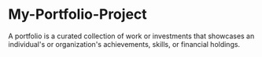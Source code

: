 # My-Portfolio-Project
A portfolio is a curated collection of work or investments that showcases an individual's or organization's achievements, skills, or financial holdings.
